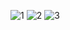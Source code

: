 ![1](https://github.com/user-attachments/assets/d6bda64b-77f3-4717-90c4-4a1d09450591)
![2](https://github.com/user-attachments/assets/84b84294-2cd9-4746-bfd9-6ff173121617)
![3](https://github.com/user-attachments/assets/fb528431-07f0-4b0c-8061-e6ba961a0912)
